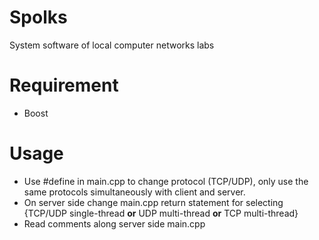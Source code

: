 # Spolks
 System software of local computer networks labs

# Requirement
* Boost

# Usage
* Use #define in main.cpp to change protocol (TCP/UDP), only use the same protocols simultaneously with client and server.
* On server side change main.cpp return statement for selecting {TCP/UDP single-thread **or** UDP multi-thread **or** TCP multi-thread}
* Read comments along server side main.cpp
